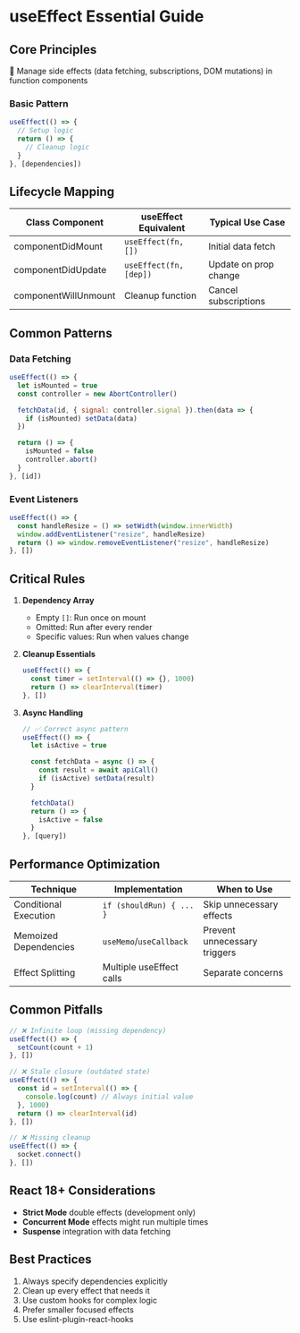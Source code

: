 # useEffect Essential Guide

## Core Principles

🎯 Manage side effects (data fetching, subscriptions, DOM mutations) in function components

### Basic Pattern

```jsx
useEffect(() => {
  // Setup logic
  return () => {
    // Cleanup logic
  }
}, [dependencies])
```

## Lifecycle Mapping

| Class Component      | useEffect Equivalent   | Typical Use Case      |
| -------------------- | ---------------------- | --------------------- |
| componentDidMount    | `useEffect(fn, [])`    | Initial data fetch    |
| componentDidUpdate   | `useEffect(fn, [dep])` | Update on prop change |
| componentWillUnmount | Cleanup function       | Cancel subscriptions  |

## Common Patterns

### Data Fetching

```jsx
useEffect(() => {
  let isMounted = true
  const controller = new AbortController()

  fetchData(id, { signal: controller.signal }).then(data => {
    if (isMounted) setData(data)
  })

  return () => {
    isMounted = false
    controller.abort()
  }
}, [id])
```

### Event Listeners

```jsx
useEffect(() => {
  const handleResize = () => setWidth(window.innerWidth)
  window.addEventListener("resize", handleResize)
  return () => window.removeEventListener("resize", handleResize)
}, [])
```

## Critical Rules

1. **Dependency Array**

   - Empty `[]`: Run once on mount
   - Omitted: Run after every render
   - Specific values: Run when values change

2. **Cleanup Essentials**

   ```jsx
   useEffect(() => {
     const timer = setInterval(() => {}, 1000)
     return () => clearInterval(timer)
   }, [])
   ```

3. **Async Handling**

   ```jsx
   // ✅ Correct async pattern
   useEffect(() => {
     let isActive = true

     const fetchData = async () => {
       const result = await apiCall()
       if (isActive) setData(result)
     }

     fetchData()
     return () => {
       isActive = false
     }
   }, [query])
   ```

## Performance Optimization

| Technique             | Implementation           | When to Use                  |
| --------------------- | ------------------------ | ---------------------------- |
| Conditional Execution | `if (shouldRun) { ... }` | Skip unnecessary effects     |
| Memoized Dependencies | `useMemo`/`useCallback`  | Prevent unnecessary triggers |
| Effect Splitting      | Multiple useEffect calls | Separate concerns            |

## Common Pitfalls

```jsx
// ❌ Infinite loop (missing dependency)
useEffect(() => {
  setCount(count + 1)
}, [])

// ❌ Stale closure (outdated state)
useEffect(() => {
  const id = setInterval(() => {
    console.log(count) // Always initial value
  }, 1000)
  return () => clearInterval(id)
}, [])

// ❌ Missing cleanup
useEffect(() => {
  socket.connect()
}, [])
```

## React 18+ Considerations

- **Strict Mode** double effects (development only)
- **Concurrent Mode** effects might run multiple times
- **Suspense** integration with data fetching

## Best Practices

1. Always specify dependencies explicitly
2. Clean up every effect that needs it
3. Use custom hooks for complex logic
4. Prefer smaller focused effects
5. Use eslint-plugin-react-hooks
